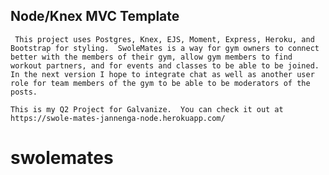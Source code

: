 ## Node/Knex MVC Template

     This project uses Postgres, Knex, EJS, Moment, Express, Heroku, and Bootstrap for styling.  SwoleMates is a way for gym owners to connect better with the members of their gym, allow gym members to find workout partners, and for events and classes to be able to be joined.  In the next version I hope to integrate chat as well as another user role for team members of the gym to be able to be moderators of the posts.
                    
    This is my Q2 Project for Galvanize.  You can check it out at https://swole-mates-jannenga-node.herokuapp.com/
# swolemates
